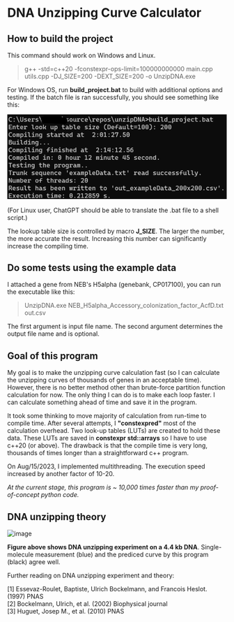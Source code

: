 # DNA Unzipping Curve Calculator
  
## How to build the project

This command should work on Windows and Linux.
  
>g++ -std=c++20 -fconstexpr-ops-limit=100000000000 main.cpp utils.cpp -DJ_SIZE=200 -DEXT_SIZE=200 -o UnzipDNA.exe

For Windows OS, run **build_project.bat** to build with additional options and testing.  If the batch file is ran successfully, you should see something like this:

![image](doc/Compile_time_200x200.png)

(For Linux user, ChatGPT should be able to translate the .bat file to a shell script.)  

The lookup table size is controlled by macro **J_SIZE**. The larger the number, the more accurate the result. Increasing this number can significantly increase the compiling time.
  
## Do some tests using the example data

I attached a gene from NEB's H5alpha (genebank, CP017100), you can run the executable like this:  
  
>UnzipDNA.exe NEB_H5alpha_Accessory_colonization_factor_AcfD.txt out.csv

The first argument is input file name. The second argument determines the output file name and is optional.  
  
## Goal of this program

My goal is to make the unzipping curve calculation fast (so I can calculate the unzipping curves of thousands of genes in an acceptable time). However, there is no better method other than brute-force partition function calculation for now. The only thing I can do is to make each loop faster. I can calculate something ahead of time and save it in the program.

It took some thinking to move majority of calculation from run-time to compile time. After several attempts, I **"constexpred"** most of the calculation overhead. Two look-up tables (LUTs) are created to hold these data. These LUTs are saved in **constexpr std::arrays** so I have to use c++20 (or above). The drawback is that the compile time is very long, thousands of times longer than a straightforward c++ program.  
  
On Aug/15/2023, I implemented multithreading. The execution speed increased by another factor of 10-20.  
  
*At the current stage, this program is ~ 10,000 times faster than my proof-of-concept python code.*
  
## DNA unzipping theory

![image](https://github.com/Taomihog/unzipDNA/assets/110962921/710f75ad-8ba1-4234-a182-a5a5bb144cf1)

**Figure above shows DNA unzipping experiment on a 4.4 kb DNA**. Single-molecule measurement (blue) and the prediced curve by this program (black) agree well.  
  
Further reading on DNA unzipping experiment and theory:  

[1] Essevaz-Roulet, Baptiste, Ulrich Bockelmann, and Francois Heslot. (1997) PNAS  
[2] Bockelmann, Ulrich, et al. (2002) Biophysical journal  
[3] Huguet, Josep M., et al. (2010) PNAS  
